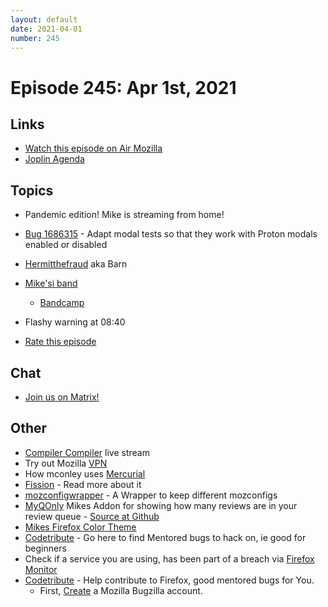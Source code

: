 ```yaml
---
layout: default
date: 2021-04-01
number: 245
---
```


# Episode 245: Apr 1st, 2021

## Links
* [Watch this episode on Air Mozilla](https://mzl.la/joy-of-coding-2021-04-01)
* [Joplin Agenda](https://mikeconley.ca/joc/agendas/Episode-0245.html)

## Topics
* Pandemic edition! Mike is streaming from home!
* [Bug 1686315](https://bugzilla.mozilla.org/show_bug.cgi?id=1686315) - Adapt modal tests so that they work with Proton modals enabled or disabled
* [Hermitthefraud](https://www.youtube.com/user/HermitTheFraud/videos) aka Barn
* [Mike'si band](https://www.youtube.com/channel/UC8PtVTV4BtuLa_iC_cmhotw)
  - [Bandcamp](https://thejohnsonreport.bandcamp.com/)
* Flashy warning at 08:40

* [Rate this episode](https://forms.gle/6FMQVKK7NdksmHae9)

## Chat
* [Join us on Matrix!](https://matrix.to/#/!enWuAmKDOEEPYejXRk:mozilla.org?via=mozilla.org&via=raim.ist)

## Other
* [Compiler Compiler](https://www.twitch.tv/codehag) live stream
* Try out Mozilla [VPN](https://vpn.mozilla.org/)
* How mconley uses [Mercurial](https://mikeconley.github.io/documents/How_mconley_uses_Mercurial_for_Mozilla_code)
* [Fission](https://firefox-source-docs.mozilla.org/dom/dom/Fission.html) - Read more about it
* [mozconfigwrapper](https://github.com/ahal/mozconfigwrapper) - A Wrapper to keep different mozconfigs
* [MyQOnly](https://addons.mozilla.org/en-US/firefox/addon/myqonly/) Mikes Addon for showing how many reviews are in your review queue - [Source at Github](https://github.com/mikeconley/myqonly)
* [Mikes Firefox Color Theme](https://addons.mozilla.org/en-US/firefox/addon/electricbluegaloo/)
* [Codetribute](https://codetribute.mozilla.org/) - Go here to find Mentored bugs to hack on, ie good for beginners
* Check if a service you are using, has been part of a breach via [Firefox Monitor](https://monitor.firefox.com/breaches)
* [Codetribute](https://codetribute.mozilla.org/) - Help contribute to Firefox, good mentored bugs for You.
  - First, [Create](https://bugzilla.mozilla.org/createaccount.cgi) a Mozilla Bugzilla account.

